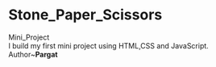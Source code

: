# Stone_Paper_Scissors

Mini_Project <br/>
I build my first mini project using HTML,CSS and JavaScript.<br/>
Author~**Pargat**
